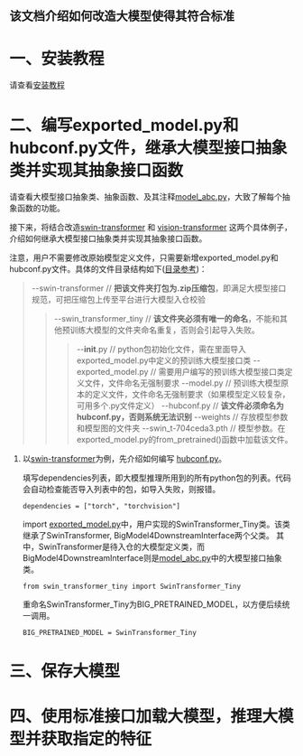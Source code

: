 ## 该文档介绍如何改造大模型使得其符合标准

# 一、安装教程

请查看[安装教程](https://github.com/chenyaofo/downstream-platform-interface/blob/main/python/README.md)

# 二、编写exported_model.py和hubconf.py文件，继承大模型接口抽象类并实现其抽象接口函数

请查看大模型接口抽象类、抽象函数、及其注释[model_abc.py](https://github.com/chenyaofo/downstream-platform-interface/blob/main/python/model_downstream_interface/model_abc.py)，大致了解每个抽象函数的功能。

接下来，将结合改造[swin-transformer](https://github.com/chenyaofo/downstream-platform-interface/tree/main/example/swin-transformer) 和 [vision-transformer](https://github.com/chenyaofo/downstream-platform-interface/tree/main/example/vision-transformer) 这两个具体例子，介绍如何继承大模型接口抽象类并实现其抽象接口函数。

注意，用户不需要修改原始模型定义文件，只需要新增exported_model.py和hubconf.py文件。具体的文件目录结构如下([目录参考](https://github.com/chenyaofo/downstream-platform-interface/tree/main/example))：

> --swin-transformer             // **把该文件夹打包为.zip压缩包**，即满足大模型接口规范，可把压缩包上传至平台进行大模型入仓校验
>> --swin_transformer_tiny        // **该文件夹必须有唯一的命名**，不能和其他预训练大模型的文件夹命名重复，否则会引起导入失败。
>>> --__init__.py                   // python包初始化文件，需在里面导入exported_model.py中定义的预训练大模型接口类
>>> --exported_model.py             // 需要用户编写的预训练大模型接口类定义文件，文件命名无强制要求
>>> --model.py                      // 预训练大模型原本的定义文件，文件命名无强制要求（如果模型定义较复杂，可用多个.py文件定义）
>> --hubconf.py                   // **该文件必须命名为hubconf.py，否则系统无法识别**
>> --weights                      // 存放模型参数和模型图的文件夹
>>> --swin_t-704ceda3.pth           // 模型参数。在exported_model.py的from_pretrained()函数中加载该文件。


1. 以[swin-transformer](https://github.com/chenyaofo/downstream-platform-interface/tree/main/example/swin-transformer)为例，先介绍如何编写
   [hubconf.py](https://github.com/chenyaofo/downstream-platform-interface/blob/main/example/swin-transformer/hubconf.py)。
   
   填写dependencies列表，即大模型推理所用到的所有python包的列表。代码会自动检查能否导入列表中的包，如导入失败，则报错。
   ```
   dependencies = ["torch", "torchvision"]
   ```
   
   import [exported_model.py](https://github.com/chenyaofo/downstream-platform-interface/blob/main/example/swin-transformer/swin_transformer_tiny/exported_model.py)中，用户实现的SwinTransformer_Tiny类。该类继承了SwinTransformer, BigModel4DownstreamInterface两个父类。
   其中，SwinTransformer是待入仓的大模型定义类，而BigModel4DownstreamInterface则是[model_abc.py](https://github.com/chenyaofo/downstream-platform-interface/blob/main/python/model_downstream_interface/model_abc.py)中的大模型接口抽象类。
   ```
   from swin_transformer_tiny import SwinTransformer_Tiny
   ```
   
   重命名SwinTransformer_Tiny为BIG_PRETRAINED_MODEL，以方便后续统一调用。
   ```
   BIG_PRETRAINED_MODEL = SwinTransformer_Tiny
   ```
   





# 三、保存大模型





# 四、使用标准接口加载大模型，推理大模型并获取指定的特征